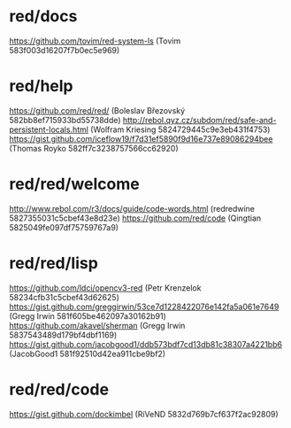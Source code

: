 # red/docs
https://github.com/tovim/red-system-ls (Tovim 583f003d16207f7b0ec5e969)
# red/help
https://github.com/red/red/ (Boleslav Březovský 582bb8ef715933bd55738dde)
http://rebol.qyz.cz/subdom/red/safe-and-persistent-locals.html (Wolfram Kriesing 5824729445c9e3eb431f4753)
https://gist.github.com/iceflow19/f7d31ef5890f9d16e737e89086294bee (Thomas Royko 582ff7c3238757566cc62920)
# red/red/welcome
http://www.rebol.com/r3/docs/guide/code-words.html (redredwine 5827355031c5cbef43e8d23e)
https://github.com/red/code (Qingtian 5825049fe097df75759767a9)
# red/red/lisp
https://github.com/ldci/opencv3-red (Petr Krenzelok 58234cfb31c5cbef43d62625)
https://gist.github.com/greggirwin/53ce7d1228422076e142fa5a061e7649 (Gregg Irwin 581f605be462097a30162b91)
https://github.com/akavel/sherman (Gregg Irwin 5837543489d179bf4dbf1169)
https://gist.github.com/jacobgood1/ddb573bdf7cd13db81c38307a4221bb6 (JacobGood1 581f92510d42ea911cbe9bf2)
# red/red/code
https://gist.github.com/dockimbel (RiVeND 5832d769b7cf637f2ac92809)
